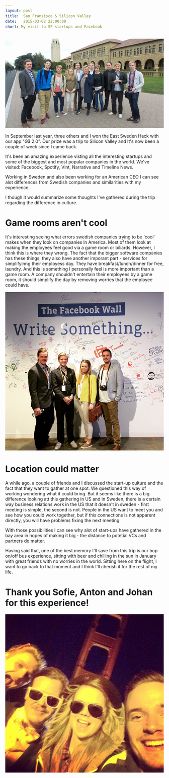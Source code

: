 ```yaml
---
layout: post
title:  San Fransisco & Silicon Valley
date:   2015-03-02 22:00:00
short: My visit to SF startups and Facebook
---
```


![Visiting Stanford and Sebastian and Erik](/assets/stanford.jpg)

In September last year, three others and I won the East Sweden Hack with our app "Gå 2.0".
Our prize was a trip to Silicon Valley and It's now been a couple of week since I came back.

It's been an amazing experience visting all the interesting startups and some of the biggest and most popular companies in the world. We've visited: Facebook, Spotify, Vint, Narrative and Timeline News.

Working in Sweden and also been working for an American CEO I can see alot differences from Swedish companies and similarities with my experience.

I though it would summarize some thoughts I've gathered during the trip regarding the difference in culture.

# Game rooms aren't cool
It's interesting seeing what errors swedish companies trying to be 'cool' makes when they look on companies in America. Most of them look at making the employees feel good via a game room or biliards. However, I think this is where they wrong. The fact that the bigger software companies has these things, they also have another imporant part - services for simplifyinng their employess day. They have breakfast/lunch/dinner for free, laundry. And this is something I personally feel is more important than a game room. A company shouldn't entertain their employees by a game room, it should simplify the day by removing worries that the employee could have.

![The winners infront of the physical facebook wall](/assets/fb.jpg)


# Location could matter
A while ago, a couple of friends and I discussed the start-up culture and the fact that they want to gather at one spot. We questioned this way of working wondering what it could bring. But it seems like there is a big difference looking att this gathering in US and in Sweden, there is a certain way business relations work in the US that it doesn't in sweden - first meeting is simple, the second is not. People in the US want to meet you and see how you could work together, but if this connections is not apparent directly, you will have problems fixing the next meeting.

With those possibilities I can see why alot of start-ups have gathered in the bay area in hopes of making it big - the distance to potetial VCs and partners do matter.


Having said that, one of the best memory I'll save from this trip is our hop on/off bus experience, sitting with beer and chilling in the sun in January with great friends with no worries in the world. Sitting here on the flight, I want to go back to that moment and I think I'll cherish it for the rest of my life.


# Thank you Sofie, Anton and Johan for this experience!
![sexy beasts](/assets/sfbridge.jpg)
